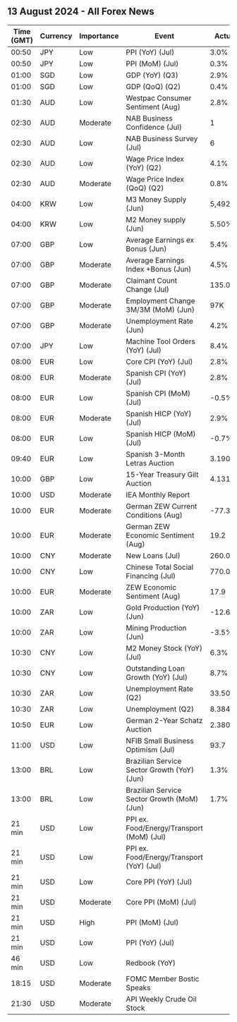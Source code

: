 ## 13 August 2024 - All Forex News

| Time (GMT) | Currency | Importance | Event | Actual | Forecast | Previous |
|------|----------|------------|-------|--------|----------|----------|
| 00:50 | JPY | Low | PPI (YoY) (Jul) | 3.0% | 3.0% | 2.9% |
| 00:50 | JPY | Low | PPI (MoM) (Jul) | 0.3% |  | 0.2% |
| 01:00 | SGD | Low | GDP (YoY) (Q3) | 2.9% | 2.9% | 3.0% |
| 01:00 | SGD | Low | GDP (QoQ) (Q2) | 0.4% | 0.4% | 0.4% |
| 01:30 | AUD | Low | Westpac Consumer Sentiment (Aug) | 2.8% | 0.5% | -1.1% |
| 02:30 | AUD | Moderate | NAB Business Confidence (Jul) | 1 |  | 3 |
| 02:30 | AUD | Low | NAB Business Survey (Jul) | 6 |  | 4 |
| 02:30 | AUD | Low | Wage Price Index (YoY) (Q2) | 4.1% |  | 4.1% |
| 02:30 | AUD | Moderate | Wage Price Index (QoQ) (Q2) | 0.8% | 0.9% | 0.9% |
| 04:00 | KRW | Low | M3 Money Supply (Jun) | 5,492.8B |  | 5,471.2B |
| 04:00 | KRW | Low | M2 Money supply (Jun) | 5.50% |  | 5.20% |
| 07:00 | GBP | Low | Average Earnings ex Bonus (Jun) | 5.4% | 4.6% | 5.8% |
| 07:00 | GBP | Moderate | Average Earnings Index +Bonus (Jun) | 4.5% |  | 5.7% |
| 07:00 | GBP | Moderate | Claimant Count Change (Jul) | 135.0K | 14.5K | 36.2K |
| 07:00 | GBP | Moderate | Employment Change 3M/3M (MoM) (Jun) | 97K |  | 19K |
| 07:00 | GBP | Moderate | Unemployment Rate (Jun) | 4.2% | 4.5% | 4.4% |
| 07:00 | JPY | Low | Machine Tool Orders (YoY) (Jul) | 8.4% |  | 9.7% |
| 08:00 | EUR | Low | Core CPI (YoY) (Jul) | 2.8% | 2.8% | 3.0% |
| 08:00 | EUR | Moderate | Spanish CPI (YoY) (Jul) | 2.8% | 2.8% | 3.4% |
| 08:00 | EUR | Low | Spanish CPI (MoM) (Jul) | -0.5% | -0.5% | 0.4% |
| 08:00 | EUR | Moderate | Spanish HICP (YoY) (Jul) | 2.9% | 2.9% | 3.6% |
| 08:00 | EUR | Low | Spanish HICP (MoM) (Jul) | -0.7% | -0.7% | 0.4% |
| 09:40 | EUR | Low | Spanish 3-Month Letras Auction | 3.190% |  | 3.293% |
| 10:00 | GBP | Low | 15-Year Treasury Gilt Auction | 4.131% |  | 4.314% |
| 10:00 | USD | Moderate | IEA Monthly Report |  |  |  |
| 10:00 | EUR | Moderate | German ZEW Current Conditions (Aug) | -77.3 |  | -68.9 |
| 10:00 | EUR | Moderate | German ZEW Economic Sentiment (Aug) | 19.2 | 32.6 | 41.8 |
| 10:00 | CNY | Moderate | New Loans (Jul) | 260.0B | 1,280.0B | 2,130.0B |
| 10:00 | CNY | Low | Chinese Total Social Financing (Jul) | 770.0B | 1,100.0B | 3,300.0B |
| 10:00 | EUR | Moderate | ZEW Economic Sentiment (Aug) | 17.9 | 35.4 | 43.7 |
| 10:00 | ZAR | Low | Gold Production (YoY) (Jun) | -12.6% |  | -9.0% |
| 10:00 | ZAR | Low | Mining Production (Jun) | -3.5% |  | 1.3% |
| 10:30 | CNY | Low | M2 Money Stock (YoY) (Jul) | 6.3% | 6.0% | 6.2% |
| 10:30 | CNY | Low | Outstanding Loan Growth (YoY) (Jul) | 8.7% | 8.8% | 8.8% |
| 10:30 | ZAR | Low | Unemployment Rate (Q2) | 33.50% |  | 32.90% |
| 10:30 | ZAR | Low | Unemployment (Q2) | 8.384M |  | 8.226M |
| 10:50 | EUR | Low | German 2-Year Schatz Auction | 2.380% |  | 2.730% |
| 11:00 | USD | Low | NFIB Small Business Optimism (Jul) | 93.7 | 91.5 | 91.5 |
| 13:00 | BRL | Low | Brazilian Service Sector Growth (YoY) (Jun) | 1.3% |  | -0.1% |
| 13:00 | BRL | Low | Brazilian Service Sector Growth (MoM) (Jun) | 1.7% |  | -0.4% |
| 21 min | USD | Low | PPI ex. Food/Energy/Transport (MoM) (Jul) |  |  | 0.0% |
| 21 min | USD | Low | PPI ex. Food/Energy/Transport (YoY) (Jul) |  |  | 3.1% |
| 21 min | USD | Low | Core PPI (YoY) (Jul) |  | 2.7% | 3.0% |
| 21 min | USD | Moderate | Core PPI (MoM) (Jul) |  | 0.2% | 0.4% |
| 21 min | USD | High | PPI (MoM) (Jul) |  | 0.2% | 0.2% |
| 21 min | USD | Low | PPI (YoY) (Jul) |  | 2.3% | 2.6% |
| 46 min | USD | Low | Redbook (YoY) |  |  | 5.1% |
| 18:15 | USD | Moderate | FOMC Member Bostic Speaks |  |  |  |
| 21:30 | USD | Moderate | API Weekly Crude Oil Stock |  |  | 0.180M |

